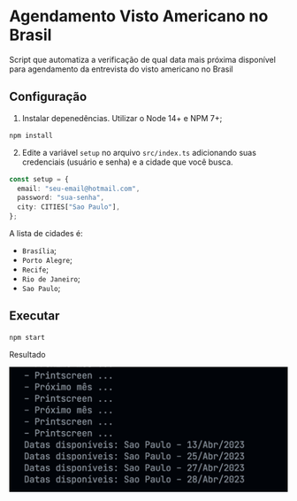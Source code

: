 # Agendamento Visto Americano no Brasil

Script que automatiza a verificação de qual data mais próxima disponível para agendamento da entrevista do visto americano no Brasil

## Configuração

1. Instalar depenedências. Utilizar o Node 14+ e NPM 7+;

```bash
npm install
```

2. Edite a variável `setup` no arquivo `src/index.ts` adicionando suas credenciais (usuário e senha) e a cidade que você busca.

```typescript
const setup = {
  email: "seu-email@hotmail.com",
  password: "sua-senha",
  city: CITIES["Sao Paulo"],
};
```

A lista de cidades é:

- `Brasília`;
- `Porto Alegre`;
- `Recife`;
- `Rio de Janeiro`;
- `Sao Paulo`;

## Executar

```bash
npm start
```

Resultado

![image](./images/result.png)
